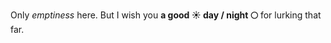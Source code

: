 Only *emptiness* here. But I wish you **a good :sunny: day / night :full_moon:** for lurking that far.
